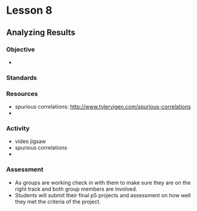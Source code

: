 # Lesson 8
## Analyzing Results

### Objective
- 

### Standards

### Resources
- spurious correlations: http://www.tylervigen.com/spurious-correlations
- 
### Activity
- video jigsaw
- spurious correlations
- 
### Assessment
- As groups are working check in with them to make sure they are on the right track and both group members are involved.  
- Students will submit their final p5 projects and assessment on how well they met the criteria of the project. 